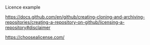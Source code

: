Licence example

https://docs.github.com/en/github/creating-cloning-and-archiving-repositories/creating-a-repository-on-github/licensing-a-repository#disclaimer

https://choosealicense.com/
